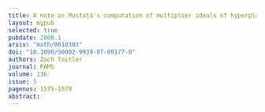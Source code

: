 ```yaml
---
title: A note on Mustață's computation of multiplier ideals of hyperplane arrangements
layout: mypub
selected: true
pubdate: 2008.1
arxiv: "math/0610303"
doi: "10.1090/S0002-9939-07-09177-0"
authors: Zach Teitler
journal: PAMS
volume: 136
issue: 5
pagenos: 1575-1579
abstract:
---
```

